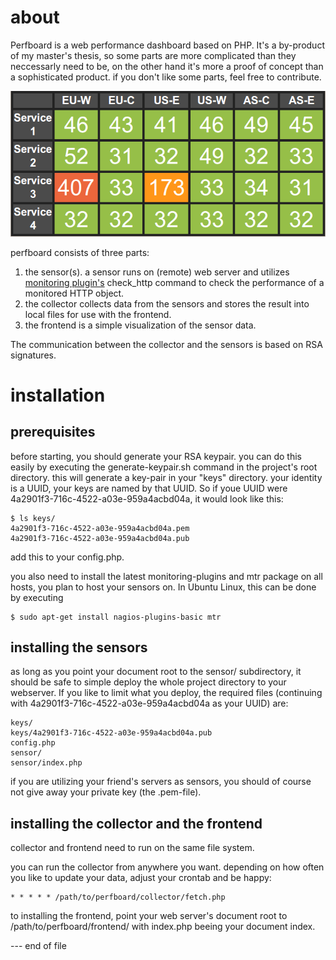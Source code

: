 about
=====

Perfboard is a web performance dashboard based on PHP. It's a by-product of my master's thesis, so some parts are more complicated than they neccessarly need to be, on the other hand it's more a proof of concept than a sophisticated product. if you don't like some parts, feel free to contribute.

![Small Screen Example](docs/example1.png)

perfboard consists of three parts:

  1. the sensor(s). a sensor runs on (remote) web server and utilizes [monitoring plugin's](https://www.monitoring-plugins.org/) check_http command to check the performance of a monitored HTTP object.
  2. the collector collects data from the sensors and stores the result into local files for use with the frontend.
  3. the frontend is a simple visualization of the sensor data.

The communication between the collector and the sensors is based on RSA signatures.

installation
============

prerequisites
-------------

before starting, you should generate your RSA keypair. you can do this easily by executing the generate-keypair.sh command in the project's root directory. this will generate a key-pair in your "keys" directory. your identity is a UUID, your keys are named by that UUID. So if youe UUID were 4a2901f3-716c-4522-a03e-959a4acbd04a, it would look like this:

    $ ls keys/
    4a2901f3-716c-4522-a03e-959a4acbd04a.pem
    4a2901f3-716c-4522-a03e-959a4acbd04a.pub

add this to your config.php.

you also need to install the latest monitoring-plugins and mtr package on all hosts, you plan to host your sensors on. In Ubuntu Linux, this can be done by executing

    $ sudo apt-get install nagios-plugins-basic mtr

installing the sensors
----------------------

as long as you point your document root to the sensor/ subdirectory, it should be safe to simple deploy the whole project directory to your webserver. If you like to limit what you deploy, the required files (continuing with 4a2901f3-716c-4522-a03e-959a4acbd04a as your UUID) are:

    keys/
    keys/4a2901f3-716c-4522-a03e-959a4acbd04a.pub
    config.php
    sensor/
    sensor/index.php

if you are utilizing your friend's servers as sensors, you should of course not give away your private key (the .pem-file).

installing the collector and the frontend
-----------------------------------------

collector and frontend need to run on the same file system.

you can run the collector from anywhere you want. depending on how often you like to update your data, adjust your crontab and be happy:

    * * * * * /path/to/perfboard/collector/fetch.php

to installing the frontend, point your web server's document root to /path/to/perfboard/frontend/ with index.php beeing your document index.

--- end of file